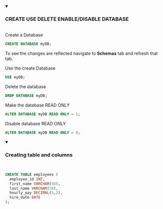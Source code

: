 <details open>
<summary><h3> CREATE USE DELETE ENABLE/DISABLE DATABASE</h3></summary>
<br/>
Create a Database

```sql
CREATE DATABASE myDB;
```

To see the changes are reflected navigate to **Schemas** tab and refresh that tab.

Use the create Database

```sql
USE myDB;
```

Delete the database

```sql
DROP DATABASE myDB;
```

Make the database READ ONLY

```sql
ALTER DATABASE myDB READ ONLY = 1;
```

Disable database READ ONLY

```sql
ALTER DATABASE myDB READ ONLY = 0;
```

</details>

<details open>
<summary><h3> Creating table and columns</h3></summary>
<br/>

```sql
CREATE TABLE employees (
  employee_id INT,
  first_name VARCHAR(50),
  last_name VARCHAR(50),
  hourly_pay DECIMAL(5,2),
  hire_date DATE
);
```

</details>
